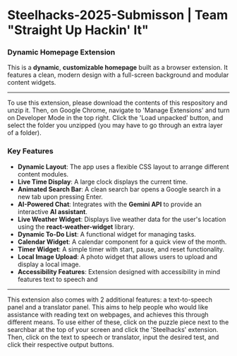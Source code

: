 # Steelhacks-2025-Submisson | Team "Straight Up Hackin' It"

### Dynamic Homepage Extension
This is a **dynamic**, **customizable homepage** built as a browser extension. It features a clean, modern design with a full-screen background and modular content widgets.

***

To use this extension, please download the contents of this respository and unzip it. Then, on Google Chrome, navigate to 'Manage Extensions' and turn on Developer Mode in the top right. Click the 'Load unpacked' button, and select the folder you unzipped (you may have to go through an extra layer of a folder).

### Key Features
- **Dynamic Layout**: The app uses a flexible CSS layout to arrange different content modules.
- **Live Time Display**: A large clock displays the current time.
- **Animated Search Bar**: A clean search bar opens a Google search in a new tab upon pressing Enter.
- **AI-Powered Chat**: Integrates with the **Gemini API** to provide an interactive **AI assistant**.
- **Live Weather Widget**: Displays live weather data for the user's location using the **react-weather-widget** library.
- **Dynamic To-Do List**: A functional widget for managing tasks.
- **Calendar Widget**: A calendar component for a quick view of the month.
- **Timer Widget**: A simple timer with start, pause, and reset functionality.
- **Local Image Upload**: A photo widget that allows users to upload and display a local image.
- **Accessibility Features**: Extension designed with accessibility in mind features text to speech and 
***

This extension also comes with 2 additional features: a text-to-speech panel and a translator panel. This aims to help people who would like assistance with reading text on webpages, and achieves this through different means. To use either of these, click on the puzzle piece next to the searchbar at the top of your screen and click the 'Steelhacks' extension. Then, click on the text to speech or translator, input the desired test, and click their respective output buttons.




